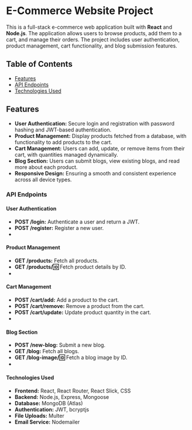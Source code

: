 # E-Commerce Website Project

This is a full-stack e-commerce web application built with **React** and **Node.js**. The application allows users to browse products, add them to a cart, and manage their orders. The project includes user authentication, product management, cart functionality, and blog submission features.

## Table of Contents

- [Features](#features)
- [API Endpoints](#api-endpoints)
- [Technologies Used](#technologies-used)

## Features

- **User Authentication:** Secure login and registration with password hashing and JWT-based authentication.
- **Product Management:** Display products fetched from a database, with functionality to add products to the cart.
- **Cart Management:** Users can add, update, or remove items from their cart, with quantities managed dynamically.
- **Blog Section:** Users can submit blogs, view existing blogs, and read more about each product.
- **Responsive Design:**  Ensuring a smooth and consistent experience across all device types.

### API Endpoints

#### User Authentication
- **POST /login:** Authenticate a user and return a JWT.
- **POST /register:** Register a new user.
- 
#### Product Management
- **GET /products:** Fetch all products.
- **GET /products/:id:** Fetch product details by ID.
- 
#### Cart Management
- **POST /cart/add:** Add a product to the cart.
- **POST /cart/remove:** Remove a product from the cart.
- **POST /cart/update:** Update product quantity in the cart.
- 
#### Blog Section
- **POST /new-blog:** Submit a new blog.
- **GET /blog:** Fetch all blogs.
- **GET /blog-image/:id:** Fetch a blog image by ID.
- 
#### Technologies Used
- **Frontend:** React, React Router, React Slick, CSS
- **Backend:** Node.js, Express, Mongoose
- **Database:** MongoDB (Atlas)
- **Authentication:** JWT, bcryptjs
- **File Uploads:** Multer
- **Email Service:** Nodemailer
